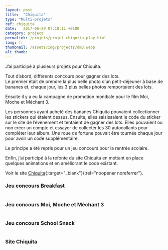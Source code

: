 ```yaml
---
layout: post
title:  "Chiquita"
type: "Multi-projets"
ref: chiquita
date:   2017-06-29 07:18:11 +0100
category: project
permalink: /projets/projet-chiquita-play.html
lang: fr
thumbnail: /assets/img/projects/dm3.webp
alt_thumb:
---
```


J’ai participé à plusieurs projets pour Chiquita.

Tout d’abord, différents concours pour gagner des lots.  
Le premier était de prendre la plus belle photo d’un petit-déjeuner à base de bananes et, chaque jour, les 3 plus belles photos remportaient des lots.

Ensuite il y a eu la campagne de promotion mondiale pour le film Moi, Moche et Méchant 3.

Les personnes ayant acheté des bananes Chiquita pouvaient collectionner les stickers qui étaient dessus. Ensuite, elles saisissaient le code du sticker sur le site de l’évènement et tentaient de gagner des lots. Elles pouvaient ou non créer un compte et essayer de collecter les 30 autocollants pour compléter leur album. Une roue de fortune pouvait être tournée chaque jour pour avoir un code supplémentaire.

Le principe a été repris pour un jeu concours pour la rentrée scolaire.

Enfin, j’ai participé à la refonte du site Chiquita en mettant en place quelques animations et en améliorant le code existant. 

Voir le site [Chiquita](https://www.chiquita.com/ "Chiquita (nouvelle fenêtre)"){:target="_blank"}{:rel="noopener noreferrer"}.  

### Jeu concours Breakfast

<img src="{{ site.baseurl }}/assets/img/projects/breakfast_large.webp" alt="" 
             srcset="{{ site.baseurl }}/assets/img/projects/breakfast_medium.webp 670w,
          {{ site.baseurl }}/assets/img/projects/breakfast_large.webp 1024w"
          sizes="(min-width:671px) 1024px"/> 

### Jeu concours Moi, Moche et Méchant 3

<img src="{{ site.baseurl }}/assets/img/projects/dm3_large.webp" alt="" 
             srcset="{{ site.baseurl }}/assets/img/projects/dm3_medium.webp 670w,
          {{ site.baseurl }}/assets/img/projects/dm3_large.webp 1024w"
          sizes="(min-width:671px) 1024px"/> 

### Jeu concours School Snack

<img src="{{ site.baseurl }}/assets/img/projects/school_large.webp" alt="" 
             srcset="{{ site.baseurl }}/assets/img/projects/school_medium.webp 670w,
          {{ site.baseurl }}/assets/img/projects/school_large.webp 1024w"
          sizes="(min-width:671px) 1024px"/> 

### Site Chiquita

<img src="{{ site.baseurl }}/assets/img/projects/chiquita_large.webp" alt="" 
             srcset="{{ site.baseurl }}/assets/img/projects/chiquita_medium.webp 670w,
          {{ site.baseurl }}/assets/img/projects/chiquita_large.webp 1024w"
          sizes="(min-width:671px) 1024px"/> 